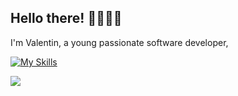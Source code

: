 ## Hello there! 👋🏼👋🏼

I'm Valentin, a young passionate software developer, 


[![My Skills](https://skillicons.dev/icons?i=linux,vscode,ts,c,cpp,rust,go,docker,kubernetes)](https://skillicons.dev)


![](https://komarev.com/ghpvc/?username=Valikmeister&color=lightgrey)
